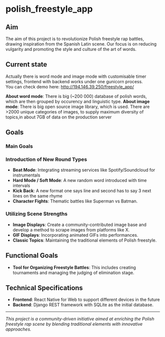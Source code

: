 # polish_freestyle_app


## Aim
The aim of this project is to revolutionize Polish freestyle rap battles, drawing inspiration from the Spanish Latin scene. Our focus is on reducing vulgarity and promoting the style and culture of the art of words.

## Current state

Actually there is word mode and image mode with customisable timer settings, frontend with backend works under one gunicorn process.   
You can check demo here: http://194.146.39.250/freestyle_app/

**About word mode**: 
There is big (~200 000) database of polish words, which are then grouped by occurency and linguistic type.
**About image mode**: There is big open source image library, which is used. There are >2000 unique categories of images, to supply maximum diversity of topics,in about 7GB of data on the production server


## Goals

### Main Goals

### Introduction of New Round Types
- **Beat Mode**: Integrating streaming services like Spotify/Soundcloud for instrumentals
- **Hard Mode / Soft Mode**: A new random word introduced with time intervals
- **Kick Back**: A new format one says line and second has to say 3 next lines on the same rhyme
- **Character Fights**: Thematic battles like Superman vs Batman.

### Utilizing Scene Strengths
- **Image Displays**: Create a community-contributed image base and develop a method to scrape images from platforms like X.
- **GIF Displays**: Incorporating animated GIFs into performances.
- **Classic Topics**: Maintaining the traditional elements of Polish freestyle.

## Functional Goals
- **Tool for Organizing Freestyle Battles**: This includes creating tournaments and managing the judging of elimination stage.

## Technical Specifications
- **Frontend**: React Native for Web to support different devices in the future
- **Backend**: Django REST framework with SQLite as the initial database.

---
*This project is a community-driven initiative aimed at enriching the Polish freestyle rap scene by blending traditional elements with innovative approaches.*
